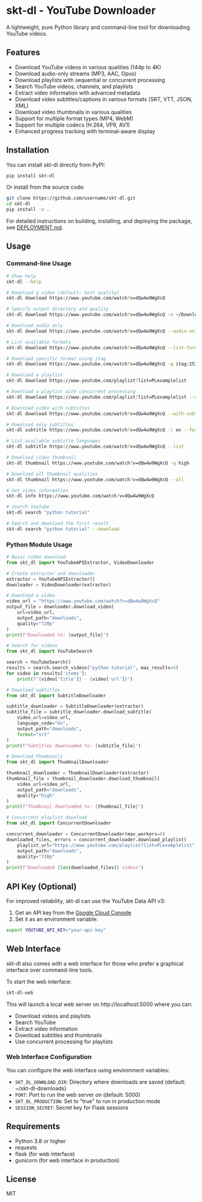 # skt-dl - YouTube Downloader

A lightweight, pure Python library and command-line tool for downloading YouTube videos.

## Features

- Download YouTube videos in various qualities (144p to 4K)
- Download audio-only streams (MP3, AAC, Opus)
- Download playlists with sequential or concurrent processing
- Search YouTube videos, channels, and playlists
- Extract video information with advanced metadata
- Download video subtitles/captions in various formats (SRT, VTT, JSON, XML)
- Download video thumbnails in various qualities
- Support for multiple format types (MP4, WebM)
- Support for multiple codecs (H.264, VP9, AV1)
- Enhanced progress tracking with terminal-aware display

## Installation

You can install skt-dl directly from PyPI:

```bash
pip install skt-dl
```

Or install from the source code:

```bash
git clone https://github.com/username/skt-dl.git
cd skt-dl
pip install -e .
```

For detailed instructions on building, installing, and deploying the package, see [DEPLOYMENT.md](DEPLOYMENT.md).

## Usage

### Command-line Usage

```bash
# Show help
skt-dl --help

# Download a video (default: best quality)
skt-dl download https://www.youtube.com/watch?v=dQw4w9WgXcQ

# Specify output directory and quality
skt-dl download https://www.youtube.com/watch?v=dQw4w9WgXcQ -o ~/Downloads -q 720p

# Download audio only
skt-dl download https://www.youtube.com/watch?v=dQw4w9WgXcQ --audio-only

# List available formats
skt-dl download https://www.youtube.com/watch?v=dQw4w9WgXcQ --list-formats

# Download specific format using itag
skt-dl download https://www.youtube.com/watch?v=dQw4w9WgXcQ -q itag:251

# Download a playlist
skt-dl download https://www.youtube.com/playlist?list=PLexamplelist

# Download a playlist with concurrent processing
skt-dl download https://www.youtube.com/playlist?list=PLexamplelist --concurrent --max-workers 4

# Download video with subtitles
skt-dl download https://www.youtube.com/watch?v=dQw4w9WgXcQ --with-subtitles

# Download only subtitles
skt-dl subtitle https://www.youtube.com/watch?v=dQw4w9WgXcQ -l en --format srt

# List available subtitle languages
skt-dl subtitle https://www.youtube.com/watch?v=dQw4w9WgXcQ --list

# Download video thumbnail
skt-dl thumbnail https://www.youtube.com/watch?v=dQw4w9WgXcQ -q high

# Download all thumbnail qualities
skt-dl thumbnail https://www.youtube.com/watch?v=dQw4w9WgXcQ --all

# Get video information
skt-dl info https://www.youtube.com/watch?v=dQw4w9WgXcQ

# Search YouTube
skt-dl search "python tutorial"

# Search and download the first result
skt-dl search "python tutorial" --download
```

### Python Module Usage

```python
# Basic video download
from skt_dl import YouTubeAPIExtractor, VideoDownloader

# Create extractor and downloader
extractor = YouTubeAPIExtractor()
downloader = VideoDownloader(extractor)

# Download a video
video_url = "https://www.youtube.com/watch?v=dQw4w9WgXcQ"
output_file = downloader.download_video(
    url=video_url,
    output_path="downloads",
    quality="720p"
)
print(f"Downloaded to: {output_file}")

# Search for videos
from skt_dl import YouTubeSearch

search = YouTubeSearch()
results = search.search_videos("python tutorial", max_results=5)
for video in results['items']:
    print(f"{video['title']} - {video['url']}")

# Download subtitles
from skt_dl import SubtitleDownloader

subtitle_downloader = SubtitleDownloader(extractor)
subtitle_file = subtitle_downloader.download_subtitle(
    video_url=video_url,
    language_code="en",
    output_path="downloads",
    format="srt"
)
print(f"Subtitles downloaded to: {subtitle_file}")

# Download thumbnails
from skt_dl import ThumbnailDownloader

thumbnail_downloader = ThumbnailDownloader(extractor)
thumbnail_file = thumbnail_downloader.download_thumbnail(
    video_url=video_url,
    output_path="downloads",
    quality="high"
)
print(f"Thumbnail downloaded to: {thumbnail_file}")

# Concurrent playlist download
from skt_dl import ConcurrentDownloader

concurrent_downloader = ConcurrentDownloader(max_workers=4)
downloaded_files, errors = concurrent_downloader.download_playlist(
    playlist_url="https://www.youtube.com/playlist?list=PLexamplelist",
    output_path="downloads",
    quality="720p"
)
print(f"Downloaded {len(downloaded_files)} videos")
```

## API Key (Optional)

For improved reliability, skt-dl can use the YouTube Data API v3:

1. Get an API key from the [Google Cloud Console](https://console.cloud.google.com/)
2. Set it as an environment variable:

```bash
export YOUTUBE_API_KEY="your-api-key"
```

## Web Interface

skt-dl also comes with a web interface for those who prefer a graphical interface over command-line tools.

To start the web interface:

```bash
skt-dl-web
```

This will launch a local web server on http://localhost:5000 where you can:

- Download videos and playlists
- Search YouTube
- Extract video information
- Download subtitles and thumbnails
- Use concurrent processing for playlists

### Web Interface Configuration

You can configure the web interface using environment variables:

- `SKT_DL_DOWNLOAD_DIR`: Directory where downloads are saved (default: ~/skt-dl-downloads)
- `PORT`: Port to run the web server on (default: 5000)
- `SKT_DL_PRODUCTION`: Set to "true" to run in production mode
- `SESSION_SECRET`: Secret key for Flask sessions

## Requirements

- Python 3.8 or higher
- requests
- flask (for web interface)
- gunicorn (for web interface in production)

## License

MIT
